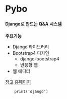 # Pybo

#### Django로 만드는 Q&A 시스템

**주요기능**

- Django 라이브러리
- Bootstrap4 디자인
  - django-bootstrap4
  - 반응형 웹
- 웹 에디터

[장고 홈페이지](https://www.docs.djangoproject.com/ko/4.1/intro/)

```
    print('django')

```
